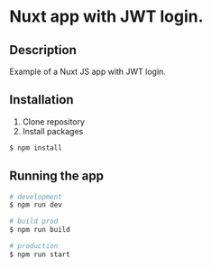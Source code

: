 # Nuxt app with JWT login.

## Description
Example of a Nuxt JS app with JWT login.

## Installation

1. Clone repository
2. Install packages

```bash
$ npm install
```

## Running the app

```bash
# development
$ npm run dev

# build prod
$ npm run build

# production
$ npm run start
```